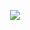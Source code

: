 
<p align="center">
    <a href="https://github.com/Zvakun">
    <img src="https://discord.c99.nl/widget/theme-1/424914985466986498.png"/>
     </a>
